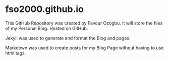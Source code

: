 fso2000.github.io
========

This GitHub Repository was created by Favour Ozogbu. It will store the files of my Personal Blog.
Hosted on GitHub.

Jekyll was used to generate and format the Blog and pages.

Markdown was used to create posts for my Blog Page without having to use html tags.
